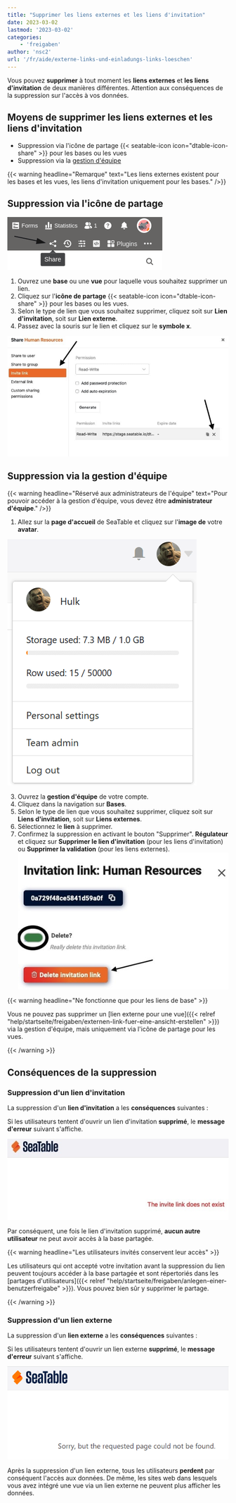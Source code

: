 ```yaml
---
title: "Supprimer les liens externes et les liens d'invitation"
date: 2023-03-02
lastmod: '2023-03-02'
categories:
    - 'freigaben'
author: 'nsc2'
url: '/fr/aide/externe-links-und-einladungs-links-loeschen'
---
```


Vous pouvez **supprimer** à tout moment les **liens externes** et **les liens d'invitation** de deux manières différentes. Attention aux conséquences de la suppression sur l'accès à vos données.

## Moyens de supprimer les liens externes et les liens d'invitation

- Suppression via l'icône de partage {{< seatable-icon icon="dtable-icon-share" >}} pour les bases ou les vues
- Suppression via la [gestion d'équipe](https://seatable.io/fr/docs/teamverwaltung-abonnement/die-funktionen-der-teamverwaltung-in-der-uebersicht/)

{{< warning  headline="Remarque"  text="Les liens externes existent pour les bases et les vues, les liens d'invitation uniquement pour les bases." />}}

## Suppression via l'icône de partage

![Cliquez sur l'icône de partage dans votre tableau](images/share-single-tablesheets-from-the-base-options.png)

1. Ouvrez une **base** ou une **vue** pour laquelle vous souhaitez supprimer un lien.
2. Cliquez sur l'**icône de partage** {{< seatable-icon icon="dtable-icon-share" >}} pour les bases ou les vues.
3. Selon le type de lien que vous souhaitez supprimer, cliquez soit sur **Lien d'invitation**, soit sur **Lien externe**.
4. Passez avec la souris sur le lien et cliquez sur le **symbole x**.

![Suppression de liens externes et de liens d’invitation](images/delete-invitation-and-external-links.jpg)

## Suppression via la gestion d'équipe

{{< warning  headline="Réservé aux administrateurs de l'équipe"  text="Pour pouvoir accéder à la gestion d'équipe, vous devez être **administrateur d'équipe**." />}}

1. Allez sur la **page d'accueil** de SeaTable et cliquez sur l'**image de** votre **avatar**.

![Accès à la gestion d'équipe](images/Zugriff-auf-die-Teamverwaltung.png)

3. Ouvrez la **gestion d'équipe** de votre compte.
4. Cliquez dans la navigation sur **Bases**.
5. Selon le type de lien que vous souhaitez supprimer, cliquez soit sur **Liens d'invitation**, soit sur **Liens externes**.
6. Sélectionnez le **lien** à supprimer.
7. Confirmez la suppression en activant le bouton "Supprimer". **Régulateur** et cliquez sur **Supprimer le lien d'invitation** (pour les liens d'invitation) ou **Supprimer la validation** (pour les liens externes).  
   ![Confirmer la suppression](images/confirm-delete-invitation-and-external-links-way2.jpg)

{{< warning  headline="Ne fonctionne que pour les liens de base" >}}

Vous ne pouvez pas supprimer un [lien externe pour une vue]({{< relref "help/startseite/freigaben/externen-link-fuer-eine-ansicht-erstellen" >}}) via la gestion d'équipe, mais uniquement via l'icône de partage pour les vues.

{{< /warning >}}

## Conséquences de la suppression

### Suppression d'un lien d'invitation

La suppression d'un **lien d'invitation** a les **conséquences** suivantes :

Si les utilisateurs tentent d'ouvrir un lien d'invitation **supprimé**, le **message d'erreur** suivant s'affiche.

![Message d'erreur lors de l'ouverture de liens d'invitation supprimés](images/fehlermeldung-geloeschter-einladungs-link.jpg)

Par conséquent, une fois le lien d'invitation supprimé, **aucun autre utilisateur** ne peut avoir accès à la base partagée.

{{< warning  headline="Les utilisateurs invités conservent leur accès" >}}

Les utilisateurs qui ont accepté votre invitation avant la suppression du lien peuvent toujours accéder à la base partagée et sont répertoriés dans les [partages d'utilisateurs]({{< relref "help/startseite/freigaben/anlegen-einer-benutzerfreigabe" >}}). Vous pouvez bien sûr y supprimer le partage.

{{< /warning >}}

### Suppression d'un lien externe

La suppression d'un **lien externe** a les **conséquences** suivantes :

Si les utilisateurs tentent d'ouvrir un lien externe **supprimé**, le **message d'erreur** suivant s'affiche.

![Message d'erreur lors de la suppression d'un lien externe](images/Fehlermeldung-bei-Loeschung-eines-externen-Links.png)

Après la suppression d'un lien externe, tous les utilisateurs **perdent** par conséquent l'accès aux données. De même, les sites web dans lesquels vous avez intégré une vue via un lien externe ne peuvent plus afficher les données.
